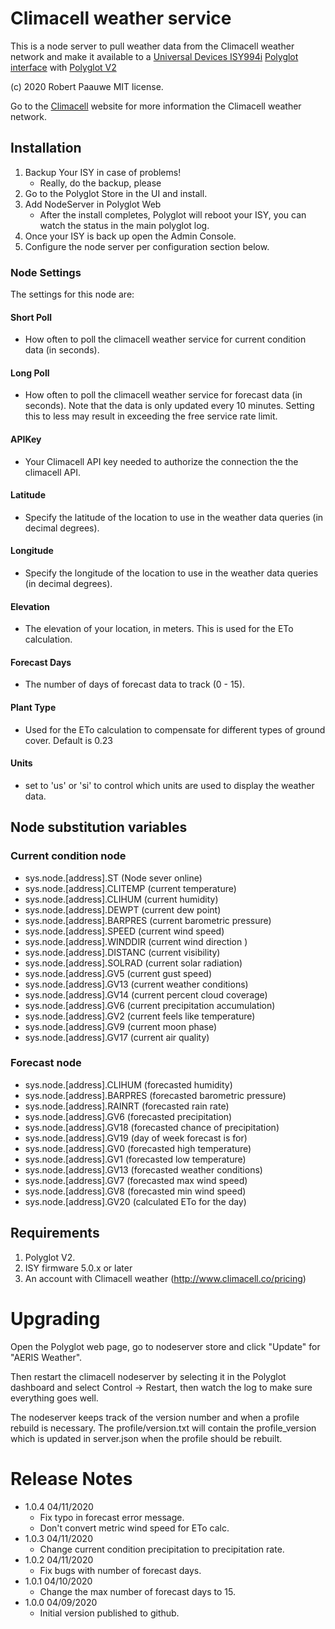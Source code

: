 
# Climacell weather service

This is a node server to pull weather data from the Climacell weather network and make it available to a [Universal Devices ISY994i](https://www.universal-devices.com/residential/ISY) [Polyglot interface](http://www.universal-devices.com/developers/polyglot/docs/) with  [Polyglot V2](https://github.com/Einstein42/udi-polyglotv2)

(c) 2020 Robert Paauwe
MIT license.

Go to the [Climacell](http://www.climacell.co) website for more information the Climacell weather network.


## Installation

1. Backup Your ISY in case of problems!
   * Really, do the backup, please
2. Go to the Polyglot Store in the UI and install.
3. Add NodeServer in Polyglot Web
   * After the install completes, Polyglot will reboot your ISY, you can watch the status in the main polyglot log.
4. Once your ISY is back up open the Admin Console.
5. Configure the node server per configuration section below.

### Node Settings
The settings for this node are:

#### Short Poll
   * How often to poll the climacell weather service for current condition data (in seconds). 
#### Long Poll
   * How often to poll the climacell weather service for forecast data (in seconds). Note that the data is only updated every 10 minutes. Setting this to less may result in exceeding the free service rate limit.
#### APIKey
   * Your Climacell API key needed to authorize the connection the the climacell API.
#### Latitude
   * Specify the latitude of the location to use in the weather data queries (in decimal degrees).  
#### Longitude
   * Specify the longitude of the location to use in the weather data queries (in decimal degrees).  
#### Elevation
   * The elevation of your location, in meters. This is used for the ETo calculation.
#### Forecast Days
   * The number of days of forecast data to track (0 - 15).
#### Plant Type
   * Used for the ETo calculation to compensate for different types of ground cover. Default is 0.23
#### Units
   * set to 'us' or 'si' to control which units are used to display the weather data.

## Node substitution variables
### Current condition node
 * sys.node.[address].ST      (Node sever online)
 * sys.node.[address].CLITEMP (current temperature)
 * sys.node.[address].CLIHUM  (current humidity)
 * sys.node.[address].DEWPT   (current dew point)
 * sys.node.[address].BARPRES (current barometric pressure)
 * sys.node.[address].SPEED   (current wind speed)
 * sys.node.[address].WINDDIR (current wind direction )
 * sys.node.[address].DISTANC (current visibility)
 * sys.node.[address].SOLRAD  (current solar radiation)
 * sys.node.[address].GV5     (current gust speed)
 * sys.node.[address].GV13    (current weather conditions)
 * sys.node.[address].GV14    (current percent cloud coverage)
 * sys.node.[address].GV6     (current precipitation accumulation)
 * sys.node.[address].GV2     (current feels like temperature)
 * sys.node.[address].GV9     (current moon phase)
 * sys.node.[address].GV17    (current air quality)

### Forecast node
 * sys.node.[address].CLIHUM  (forecasted humidity)
 * sys.node.[address].BARPRES (forecasted barometric pressure)
 * sys.node.[address].RAINRT  (forecasted rain rate)
 * sys.node.[address].GV6     (forecasted precipitation)
 * sys.node.[address].GV18    (forecasted chance of precipitation)
 * sys.node.[address].GV19    (day of week forecast is for)
 * sys.node.[address].GV0     (forecasted high temperature)
 * sys.node.[address].GV1     (forecasted low temperature)
 * sys.node.[address].GV13    (forecasted weather conditions)
 * sys.node.[address].GV7     (forecasted max wind speed)
 * sys.node.[address].GV8     (forecasted min wind speed)
 * sys.node.[address].GV20    (calculated ETo for the day)

## Requirements
1. Polyglot V2.
2. ISY firmware 5.0.x or later
3. An account with Climacell weather (http://www.climacell.co/pricing)

# Upgrading

Open the Polyglot web page, go to nodeserver store and click "Update" for "AERIS Weather".

Then restart the climacell nodeserver by selecting it in the Polyglot dashboard and select Control -> Restart, then watch the log to make sure everything goes well.

The nodeserver keeps track of the version number and when a profile rebuild is necessary.  The profile/version.txt will contain the profile_version which is updated in server.json when the profile should be rebuilt.

# Release Notes

- 1.0.4 04/11/2020
   - Fix typo in forecast error message.
   - Don't convert metric wind speed for ETo calc.
- 1.0.3 04/11/2020
   - Change current condition precipitation to precipitation rate.
- 1.0.2 04/11/2020
   - Fix bugs with number of forecast days.
- 1.0.1 04/10/2020
   - Change the max number of forecast days to 15.
- 1.0.0 04/09/2020
   - Initial version published to github.

